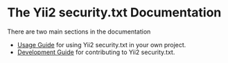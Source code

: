 The Yii2 security.txt Documentation
====================================

There are two main sections in the documentation
* [Usage Guide](guide/README.md) for using Yii2 security.txt in your own project. 
* [Development Guide](internals/README.md) for contributing to Yii2 security.txt.
